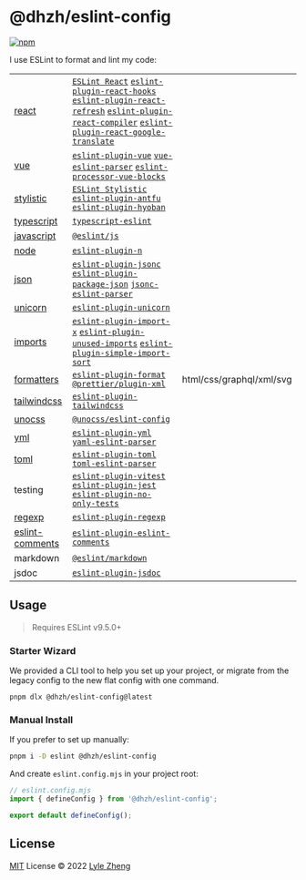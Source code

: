 # @dhzh/eslint-config

[![npm](https://img.shields.io/npm/v/@dhzh/eslint-config?color=444&label=)](https://npmjs.com/package/@antfu/eslint-config)

I use ESLint to format and lint my code:

|  |  |  |
|---|---|---|
| [react](./src/configs/react.ts) | [`ESLint React`](https://eslint-react.xyz/) [`eslint-plugin-react-hooks`](https://www.npmjs.com/package/eslint-plugin-react-hooks) [`eslint-plugin-react-refresh`](https://github.com/ArnaudBarre/eslint-plugin-react-refresh) [`eslint-plugin-react-compiler`](https://www.npmjs.com/package/eslint-plugin-react-compiler) [`eslint-plugin-react-google-translate`](https://www.npmjs.com/package/eslint-plugin-react-google-translate) |
| [vue](./src/configs/vue.ts) | [`eslint-plugin-vue`](https://eslint.vuejs.org/) [`vue-eslint-parser`](https://www.npmjs.com/package/vue-eslint-parser) [`eslint-processor-vue-blocks`](https://github.com/antfu/eslint-processor-vue-blocks) |
| [stylistic](./src/configs/stylistic.ts) | [`ESLint Stylistic`](https://eslint.style/) [`eslint-plugin-antfu`](https://github.com/antfu/eslint-plugin-antfu) [`eslint-plugin-hyoban`](https://github.com/hyoban/eslint-plugin-hyoban) |
| [typescript](./src/configs/typescript.ts) | [`typescript-eslint`](https://typescript-eslint.io/) |
| [javascript](./src/configs/javascript.ts) | [`@eslint/js`](https://eslint.org/docs/latest/rules) |
| [node](./src/configs/node.ts) | [`eslint-plugin-n`](https://github.com/eslint-community/eslint-plugin-n) |
| [json](./src/configs/json.ts) | [`eslint-plugin-jsonc`](https://ota-meshi.github.io/eslint-plugin-jsonc/) [`eslint-plugin-package-json`](https://github.com/JoshuaKGoldberg/eslint-plugin-package-json) [`jsonc-eslint-parser`](https://github.com/ota-meshi/jsonc-eslint-parser) |
| [unicorn](./src/configs/unicorn.ts) | [`eslint-plugin-unicorn`](https://www.npmjs.com/package/eslint-plugin-unicorn) |
| [imports](./src/configs/imports.ts) | [`eslint-plugin-import-x`](https://www.npmjs.com/package/eslint-plugin-import-x) [`eslint-plugin-unused-imports`](https://github.com/sweepline/eslint-plugin-unused-imports) [`eslint-plugin-simple-import-sort`](https://github.com/lydell/eslint-plugin-simple-import-sort) |
| [formatters](./src/configs/formatters.ts) | [`eslint-plugin-format`](https://github.com/antfu/eslint-plugin-format) [`@prettier/plugin-xml`](https://github.com/prettier/plugin-xml) | html/css/graphql/xml/svg |
| [tailwindcss](./src/configs/tailwindcss.ts) | [`eslint-plugin-tailwindcss`](https://github.com/francoismassart/eslint-plugin-tailwindcss) |
| [unocss](./src/configs/unocss.ts) | [`@unocss/eslint-config`](https://unocss.dev/integrations/eslint) |
| [yml](./src/configs/yml.ts) | [`eslint-plugin-yml`](https://ota-meshi.github.io/eslint-plugin-yml/) [`yaml-eslint-parser`](https://ota-meshi.github.io/yaml-eslint-parser/) |
| [toml](./src/configs/toml.ts) | [`eslint-plugin-toml`](https://ota-meshi.github.io/eslint-plugin-toml/) [`toml-eslint-parser`](https://ota-meshi.github.io/toml-eslint-parser/) |
| testing | [`eslint-plugin-vitest`](https://github.com/vitest-dev/eslint-plugin-vitest) [`eslint-plugin-jest`](https://github.com/jest-community/eslint-plugin-jest) [`eslint-plugin-no-only-tests`](https://github.com/levibuzolic/eslint-plugin-no-only-tests) |
| [regexp](./src/configs/regexp.ts) | [`eslint-plugin-regexp`](https://ota-meshi.github.io/eslint-plugin-regexp/) |
| [eslint-comments](./src/configs/eslint-comments.ts) | [`eslint-plugin-eslint-comments`](https://eslint-community.github.io/eslint-plugin-eslint-comments/) |
| markdown | [`@eslint/markdown`](https://github.com/eslint/markdown) |
| jsdoc | [`eslint-plugin-jsdoc`](https://github.com/gajus/eslint-plugin-jsdoc) |

## Usage

> Requires ESLint v9.5.0+

### Starter Wizard

We provided a CLI tool to help you set up your project, or migrate from the legacy config to the new flat config with one command.

```shell
pnpm dlx @dhzh/eslint-config@latest
```

### Manual Install

If you prefer to set up manually:

```bash
pnpm i -D eslint @dhzh/eslint-config
```

And create `eslint.config.mjs` in your project root:

```js
// eslint.config.mjs
import { defineConfig } from '@dhzh/eslint-config';

export default defineConfig();
```

## License

[MIT](./LICENSE) License &copy; 2022 [Lyle Zheng](https://github.com/tinywaves)
